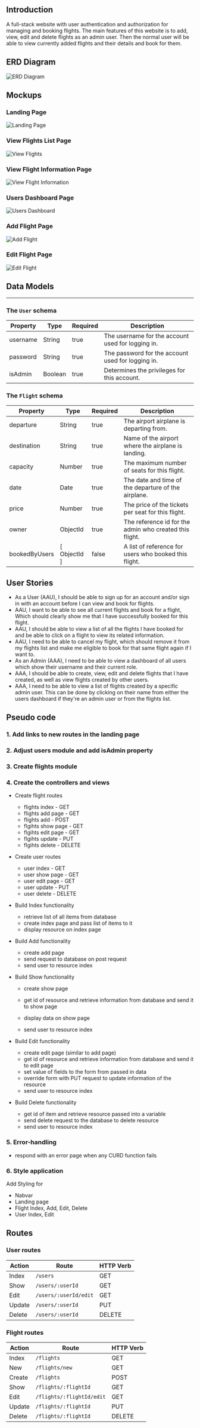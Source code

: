 ## Introduction

A full-stack website with user authentication and authorization for managing and booking flights. The main features of this website is to add, view, edit and delete flights as an admin user. Then the normal user will be able to view currently added flights and their details and book for them.

## ERD Diagram
![ERD Diagram](./assets/ERD.png)


## Mockups
### Landing Page
![Landing Page](./assets/landing-page.png)
### View Flights List Page
![View Flights](./assets/view-flights.png)
### View Flight Information Page
![View Flight Information](./assets/flight-show.png)
### Users Dashboard Page
![Users Dashboard](./assets/user-dashboard.png)
### Add Flight Page
![Add Flight](./assets/add-flight.png)
### Edit Flight Page
![Edit Flight](./assets/edit-flight.png)


## Data Models
---
### The ```User``` schema

| Property | Type     | Required | Description          |
|----------|----------|----------|----------------------|
| username | String | true | The username for the account used for logging in.|
| password | String | true | The password for the account used for logging in.|
| isAdmin | Boolean | true | Determines the privileges for this account.|

### The ```Flight``` schema

| Property | Type     | Required | Description          |
|----------|----------|----------|----------------------|
| departure |String | true | The airport airplane is departing from.|
| destination |String | true | Name of the airport where the airplane is landing.|
| capacity | Number | true | The maximum number of seats for this flight.|
| date | Date | true | The date and time of the departure of the airplane.|
| price | Number | true | The price of the tickets per seat for this flight.|
| owner | ObjectId | true | The reference id for the admin who created this flight.|
| bookedByUsers | [ ObjectId ] | false | A list of reference for users who booked this flight.|

## User Stories
- As a User (AAU), I should be able to sign up for an account and/or sign in with an account before I can view and book for flights.
- AAU, I want to be able to see all current flights and book for a flight, Which should clearly show me that I have successfully booked for this flight.
- AAU, I should be able to view a list of all the flights I have booked for and be able to click on a flight to view its related information.
- AAU, I need to be able to cancel my flight, which should remove it from my flights list and make me eligible to book for that same flight again if I want to.
- As an Admin (AAA), I need to be able to view a dashboard of all users which show their username and their current role.
- AAA, I should be able to create, view, edit and delete flights that I have created, as well as view flights created by other users.
- AAA, I need to be able to view a list of flights created by a specific admin user. This can be done by clicking on their name from either the users dashboard if they're an admin user or from the flights list.

## Pseudo code
### 1. Add links to new routes in the landing page

### 2. Adjust users module and add isAdmin property

### 3. Create flights module

### 4. Create the controllers and views
- Create flight routes
    - flights index - GET
    - flights add page - GET
    - flights add - POST
    - flgihts show page - GET
    - flgihts edit page - GET
    - flgihts update - PUT
    - flgihts delete - DELETE

- Create user routes
	- user index - GET
	- user show page - GET
	- user edit page - GET
	- user update - PUT
	- user delete - DELETE

- Build Index functionality
	- retrieve list of all items from database
	- create index page and pass list of items to it
	- display resource on index page

- Build Add functionality
	- create add page
	- send request to database on post request
	- send user to resource index

- Build Show functionality
	- create show page

	- get id of resource and retrieve information from database and send it to show page
	- display data on show page
	- send user to resource index

- Build Edit functionality
	- create edit page (similar to add page)
	- get id of resource and retrieve information from database and send it to edit page
	- set value of fields to the form from passed in data
	- override form with PUT request to update information of the resource
	- send user to resource index

- Build Delete functionality
	- get id of item and retrieve resource passed into a variable
	- send delete request to the database to delete resource
	- send user to resource index

### 5. Error-handling
- respond with an error page when any CURD function fails

### 6. Style application
Add Styling for
- Nabvar
- Landing page
- Flight Index, Add, Edit, Delete
- User Index, Edit

## Routes
### User routes
| Action | Route                                   | HTTP Verb |
|--------|-----------------------------------------|-----------|
| Index  | `/users`                              | GET       |
| Show   | `/users/:userId`                    | GET       |
| Edit   | `/users/:userId/edit`               | GET       |
| Update | `/users/:userId`                    | PUT       |
| Delete | `/users/:userId`                    | DELETE    |

### Flight routes
| Action | Route                                   | HTTP Verb |
|--------|-----------------------------------------|-----------|
| Index  | `/flights`                              | GET       |
| New    | `/flights/new`                          | GET       |
| Create | `/flights`                              | POST      |
| Show   | `/flights/:flightId`                    | GET       |
| Edit   | `/flights/:flightId/edit`               | GET       |
| Update | `/flights/:flightId`                    | PUT       |
| Delete | `/flights/:flightId`                    | DELETE    |